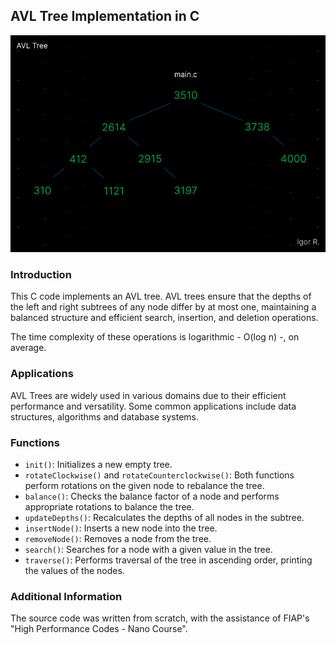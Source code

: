 ## AVL Tree Implementation in C

<p align="center">
  <img src="avl_tree.png" alt="AVL Tree" />
</p>

### Introduction
This C code implements an AVL tree. AVL trees ensure that the depths of the left and right subtrees of any node differ by at most one, maintaining a balanced structure and efficient search, insertion, and deletion operations.

The time complexity of these operations is logarithmic - O(log n) -, on average.

### Applications
AVL Trees are widely used in various domains due to their efficient performance and versatility. Some common applications include data structures, algorithms and database systems.

### Functions
- `init()`: Initializes a new empty tree.
- `rotateClockwise()` and `rotateCounterclockwise()`: Both functions perform rotations on the given node to rebalance the tree.
- `balance()`: Checks the balance factor of a node and performs appropriate rotations to balance the tree.
- `updateDepths()`: Recalculates the depths of all nodes in the subtree.
- `insertNode()`: Inserts a new node into the tree.
- `removeNode()`: Removes a node from the tree.
- `search()`: Searches for a node with a given value in the tree.
- `traverse()`: Performs traversal of the tree in ascending order, printing the values of the nodes.

### Additional Information
The source code was written from scratch, with the assistance of FIAP's "High Performance Codes - Nano Course".
